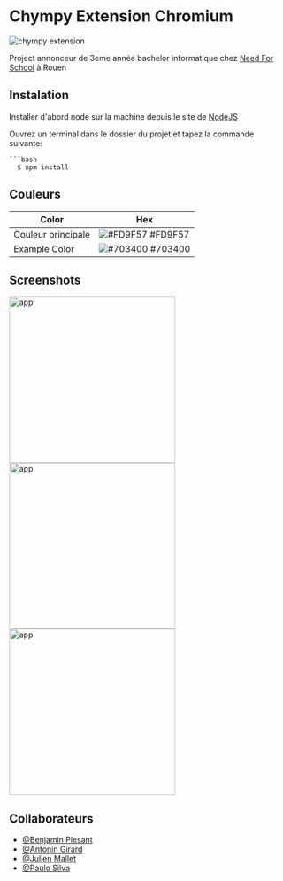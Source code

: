 
# Chympy Extension Chromium

![chympy extension](https://i.imgur.com/PgwnXIn.png)

Project annonceur de 3eme année bachelor informatique chez [Need For School](https://www.needfor-school.com/) à Rouen

## Instalation

Installer d'abord node sur la machine depuis le site de [NodeJS](https://nodejs.org/en/)

Ouvrez un terminal dans le dossier du projet et tapez la commande suivante:

```
```bash
  $ npm install

```

## Couleurs

| Color             | Hex                                                                |
| ----------------- | ------------------------------------------------------------------ |
| Couleur principale| ![#FD9F57](https://via.placeholder.com/10/FD9F57?text=+) #FD9F57 |
| Example Color | ![#703400](https://via.placeholder.com/10/703400?text=+) #703400 |


## Screenshots

![app](https://i.imgur.com/L13yBpp.png)
![app](https://i.imgur.com/dZRHFm6.png)
![app](https://i.imgur.com/omslPFH.png)

## Collaborateurs

- [@Benjamin Plesant](https://github.com/Al-Namrood)
- [@Antonin Girard](https://github.com/Antonin15-76)
- [@Julien Mallet](https://github.com/Julien76140)
- [@Paulo Silva](https://github.com/plasilva1997)

<style>
 img[alt=app] { width: 300px; }
</style>